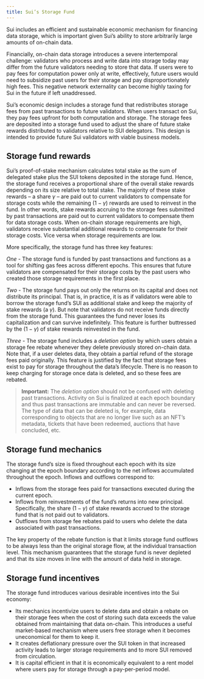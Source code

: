 ```yaml
---
title: Sui’s Storage Fund
---
```


Sui includes an efficient and sustainable economic mechanism for financing data storage, which is important given Sui’s ability to store arbitrarily large amounts of on-chain data.

Financially, on-chain data storage introduces a severe intertemporal challenge: validators who process and write data into storage today may differ from the future validators needing to store that data. If users were to pay fees for computation power only at write, effectively, future users would need to subsidize past users for their storage and pay disproportionately high fees. This negative network externality can become highly taxing for Sui in the future if left unaddressed.

Sui’s economic design includes a storage fund that redistributes storage fees from past transactions to future validators. When users transact on Sui, they pay fees upfront for both computation and storage. The storage fees are deposited into a storage fund used to adjust the share of future stake rewards distributed to validators relative to SUI delegators. This design is intended to provide future Sui validators with viable business models.


## Storage fund rewards

Sui’s proof-of-stake mechanism calculates total stake as the sum of delegated stake plus the SUI tokens deposited in the storage fund. Hence, the storage fund receives a proportional share of the overall stake rewards depending on its size relative to total stake. The majority of these stake rewards –  a share $\gamma$ – are paid out to current validators to compensate for storage costs while the remaining $(1-\gamma)$ rewards are used to reinvest in the fund. In other words, stake rewards accruing to the storage fees submitted by past transactions are paid out to current validators to compensate them for data storage costs. When on-chain storage requirements are high, validators receive substantial additional rewards to compensate for their storage costs. Vice versa when storage requirements are low. 

More specifically, the storage fund has three key features:

*One* - The storage fund is funded by past transactions and functions as a tool for shifting gas fees across different epochs. This ensures that future validators are compensated for their storage costs by the past users who created those storage requirements in the first place.

*Two* - The storage fund pays out only the returns on its capital and does not distribute its principal. That is, in practice, it is as if validators were able to borrow the storage fund’s SUI as additional stake and keep the majority of stake rewards (a $\gamma$). But note that validators do not receive funds directly from the storage fund. This guarantees the fund never loses its capitalization and can survive indefinitely. This feature is further buttressed by the $(1-\gamma)$ of stake rewards reinvested in the fund.

*Three* - The storage fund includes a _deletion option_ by which users obtain a storage fee rebate whenever they delete previously stored on-chain data. Note that, if a user deletes data, they obtain a partial refund of the storage fees paid originally. This feature is justified by the fact that storage fees exist to pay for storage throughout the data’s lifecycle. There is no reason to keep charging for storage once data is deleted, and so these fees are rebated.

> **Important:** The _deletion option_ should not be confused with deleting past transactions. Activity on Sui is finalized at each epoch boundary and thus past transactions are immutable and can never be reversed. The type of data that can be deleted is, for example, data corresponding to objects that are no longer live such as an NFT’s metadata, tickets that have been redeemed, auctions that have concluded, etc.

## Storage fund mechanics

The storage fund’s size is fixed throughout each epoch with its size changing at the epoch boundary according to the net inflows accumulated throughout the epoch. Inflows and outflows correspond to:

* Inflows from the storage fees paid for transactions executed during the current epoch.
* Inflows from reinvestments of the fund’s returns into new principal. Specifically, the share $(1-\gamma)$ of stake rewards accrued to the storage fund that is not paid out to validators.
* Outflows from storage fee rebates paid to users who delete the data associated with past transactions.

The key property of the rebate function is that it limits storage fund outflows to be always less than the original storage flow, at the individual transaction level. This mechanism guarantees that the storage fund is never depleted and that its size moves in line with the amount of data held in storage.

## Storage fund incentives

The storage fund introduces various desirable incentives into the Sui economy:

* Its mechanics incentivize users to delete data and obtain a rebate on their storage fees when the cost of storing such data exceeds the value obtained from maintaining that data on-chain. This introduces a useful market-based mechanism where users free storage when it becomes uneconomical for them to keep it.
* It creates deflationary pressure over the SUI token in that increased activity leads to larger storage requirements and to more SUI removed from circulation. 
* It is capital efficient in that it is economically equivalent to a rent model where users pay for storage through a pay-per-period model.
